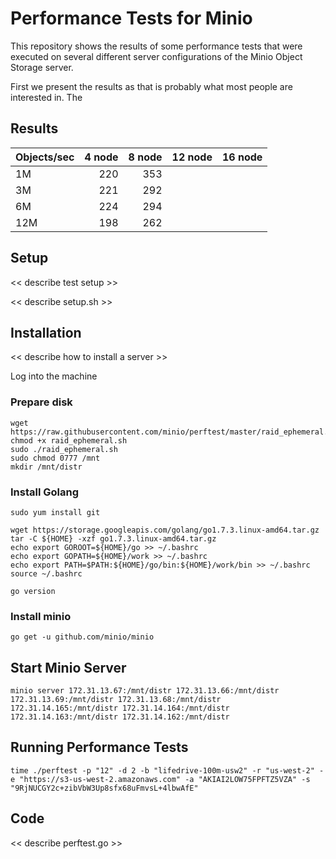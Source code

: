# Performance Tests for Minio

This repository shows the results of some performance tests that were executed on several different server configurations of the Minio Object Storage server.

First we present the results as that is probably what most people are interested in. The 

## Results

| Objects/sec | 4 node | 8 node | 12 node | 16 node |
| ----------- | ------:| ------:| -------:| -------:|
| 1M          |    220 |    353 |         |         |
| 3M          |    221 |    292 |         |         |
| 6M          |    224 |    294 |         |         |
| 12M         |    198 |    262 |         |         |

## Setup

<< describe test setup >>

<< describe setup.sh >>

## Installation

<< describe how to install a server >>

Log into the machine

### Prepare disk

```
wget https://raw.githubusercontent.com/minio/perftest/master/raid_ephemeral.sh
chmod +x raid_ephemeral.sh 
sudo ./raid_ephemeral.sh
sudo chmod 0777 /mnt
mkdir /mnt/distr
```

### Install Golang

```
sudo yum install git
```

```
wget https://storage.googleapis.com/golang/go1.7.3.linux-amd64.tar.gz
tar -C ${HOME} -xzf go1.7.3.linux-amd64.tar.gz
echo export GOROOT=${HOME}/go >> ~/.bashrc
echo export GOPATH=${HOME}/work >> ~/.bashrc
echo export PATH=$PATH:${HOME}/go/bin:${HOME}/work/bin >> ~/.bashrc
source ~/.bashrc
```

```
go version
```

### Install minio 
```
go get -u github.com/minio/minio
```


## Start Minio Server

```
minio server 172.31.13.67:/mnt/distr 172.31.13.66:/mnt/distr 172.31.13.69:/mnt/distr 172.31.13.68:/mnt/distr 172.31.14.165:/mnt/distr 172.31.14.164:/mnt/distr 172.31.14.163:/mnt/distr 172.31.14.162:/mnt/distr
```

## Running Performance Tests

```
time ./perftest -p "12" -d 2 -b "lifedrive-100m-usw2" -r "us-west-2" -e "https://s3-us-west-2.amazonaws.com" -a "AKIAI2LOW75FPFTZ5VZA" -s "9RjNUCGY2c+zibVbW3Up8sfx68uFmvsL+4lbwAfE"
```


## Code

<< describe perftest.go >>
